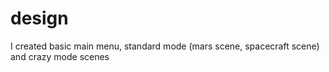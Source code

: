 # design
I created basic main menu, standard mode (mars scene, spacecraft scene) and crazy mode scenes
